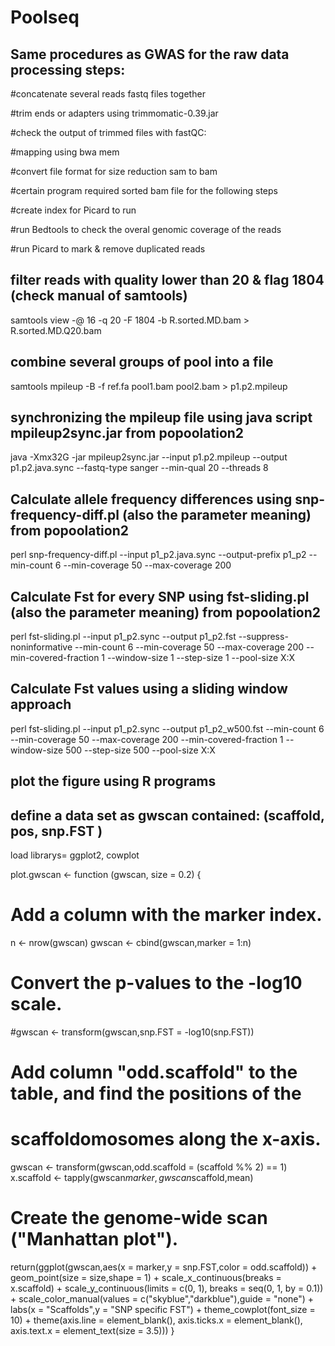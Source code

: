 # Poolseq

## Same procedures as GWAS for the raw data processing steps:

#concatenate several reads fastq files together

#trim ends or adapters using trimmomatic-0.39.jar

#check the output of trimmed files with fastQC:

#mapping using bwa mem

#convert file format for size reduction sam to bam

#certain program required sorted bam file for the following steps

#create index for Picard to run

#run Bedtools to check the overal genomic coverage of the reads

#run Picard to mark & remove duplicated reads

## filter reads with quality lower than 20 & flag 1804 (check manual of samtools)

samtools view -@ 16 -q 20 -F 1804 -b R.sorted.MD.bam > R.sorted.MD.Q20.bam 

## combine several groups of pool into a file

samtools mpileup -B -f ref.fa pool1.bam pool2.bam > p1.p2.mpileup

## synchronizing the mpileup file using java script mpileup2sync.jar from popoolation2

java -Xmx32G -jar mpileup2sync.jar --input p1.p2.mpileup --output p1.p2.java.sync --fastq-type sanger --min-qual 20 --threads 8

## Calculate allele frequency differences using snp-frequency-diff.pl (also the parameter meaning) from popoolation2 

perl snp-frequency-diff.pl --input p1_p2.java.sync --output-prefix p1_p2 --min-count 6 --min-coverage 50 --max-coverage 200

## Calculate Fst for every SNP using fst-sliding.pl (also the parameter meaning) from popoolation2 

perl fst-sliding.pl --input p1_p2.sync --output p1_p2.fst --suppress-noninformative --min-count 6 --min-coverage 50 --max-coverage 200 --min-covered-fraction 1 --window-size 1 --step-size 1 --pool-size X:X

## Calculate Fst values using a sliding window approach

perl fst-sliding.pl --input p1_p2.sync --output p1_p2_w500.fst --min-count 6 --min-coverage 50 --max-coverage 200 --min-covered-fraction 1 --window-size 500 --step-size 500 --pool-size X:X

## plot the figure using R programs

## define a data set as gwscan contained: (scaffold, pos, snp.FST )

load librarys= ggplot2, cowplot

plot.gwscan <- function (gwscan, size = 0.2) {
  
  # Add a column with the marker index.
  n      <- nrow(gwscan)
  gwscan <- cbind(gwscan,marker = 1:n)
  
  # Convert the p-values to the -log10 scale.
  #gwscan <- transform(gwscan,snp.FST = -log10(snp.FST))
  
  # Add column "odd.scaffold" to the table, and find the positions of the
  # scaffoldomosomes along the x-axis.
  gwscan <- transform(gwscan,odd.scaffold = (scaffold %% 2) == 1)
  x.scaffold  <- tapply(gwscan$marker,gwscan$scaffold,mean)
  
  # Create the genome-wide scan ("Manhattan plot").
  return(ggplot(gwscan,aes(x = marker,y = snp.FST,color = odd.scaffold)) +
           geom_point(size = size,shape = 1) +
           scale_x_continuous(breaks = x.scaffold) +
           scale_y_continuous(limits = c(0, 1), breaks = seq(0, 1, by = 0.1)) +
           scale_color_manual(values = c("skyblue","darkblue"),guide = "none") +
           labs(x = "Scaffolds",y = "SNP specific FST") +
           theme_cowplot(font_size = 10) +
           theme(axis.line = element_blank(),
                 axis.ticks.x = element_blank(),
                 axis.text.x = element_text(size = 3.5)))
}



